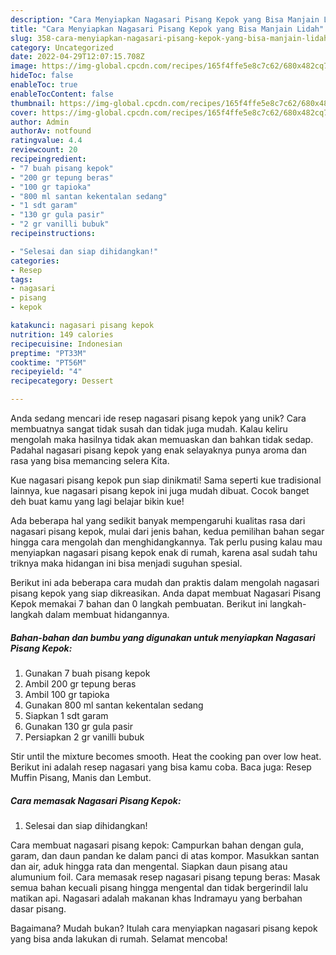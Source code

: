 ```yaml
---
description: "Cara Menyiapkan Nagasari Pisang Kepok yang Bisa Manjain Lidah"
title: "Cara Menyiapkan Nagasari Pisang Kepok yang Bisa Manjain Lidah"
slug: 358-cara-menyiapkan-nagasari-pisang-kepok-yang-bisa-manjain-lidah
category: Uncategorized
date: 2022-04-29T12:07:15.708Z
image: https://img-global.cpcdn.com/recipes/165f4ffe5e8c7c62/680x482cq70/nagasari-pisang-kepok-foto-resep-utama.jpg
hideToc: false
enableToc: true
enableTocContent: false
thumbnail: https://img-global.cpcdn.com/recipes/165f4ffe5e8c7c62/680x482cq70/nagasari-pisang-kepok-foto-resep-utama.jpg
cover: https://img-global.cpcdn.com/recipes/165f4ffe5e8c7c62/680x482cq70/nagasari-pisang-kepok-foto-resep-utama.jpg
author: Admin
authorAv: notfound
ratingvalue: 4.4
reviewcount: 20
recipeingredient:
- "7 buah pisang kepok"
- "200 gr tepung beras"
- "100 gr tapioka"
- "800 ml santan kekentalan sedang"
- "1 sdt garam"
- "130 gr gula pasir"
- "2 gr vanilli bubuk"
recipeinstructions:

- "Selesai dan siap dihidangkan!"
categories:
- Resep
tags:
- nagasari
- pisang
- kepok

katakunci: nagasari pisang kepok 
nutrition: 149 calories
recipecuisine: Indonesian
preptime: "PT33M"
cooktime: "PT56M"
recipeyield: "4"
recipecategory: Dessert

---
```





Anda sedang mencari ide resep nagasari pisang kepok yang unik? Cara membuatnya sangat tidak susah dan tidak juga mudah. Kalau keliru mengolah maka hasilnya tidak akan memuaskan dan bahkan tidak sedap. Padahal nagasari pisang kepok yang enak selayaknya punya aroma dan rasa yang bisa memancing selera Kita.





Kue nagasari pisang kepok pun siap dinikmati! Sama seperti kue tradisional lainnya, kue nagasari pisang kepok ini juga mudah dibuat. Cocok banget deh buat kamu yang lagi belajar bikin kue!

Ada beberapa hal yang sedikit banyak mempengaruhi kualitas rasa dari nagasari pisang kepok, mulai dari jenis bahan, kedua pemilihan bahan segar hingga cara mengolah dan menghidangkannya. Tak perlu pusing kalau mau menyiapkan nagasari pisang kepok enak di rumah, karena asal sudah tahu triknya maka hidangan ini bisa menjadi suguhan spesial.






Berikut ini ada beberapa cara mudah dan praktis dalam mengolah nagasari pisang kepok yang siap dikreasikan. Anda dapat membuat Nagasari Pisang Kepok memakai 7 bahan dan 0 langkah pembuatan. Berikut ini langkah-langkah dalam membuat hidangannya.

<!--inarticleads1-->

##### Bahan-bahan dan bumbu yang digunakan untuk menyiapkan Nagasari Pisang Kepok:

1. Gunakan 7 buah pisang kepok
1. Ambil 200 gr tepung beras
1. Ambil 100 gr tapioka
1. Gunakan 800 ml santan kekentalan sedang
1. Siapkan 1 sdt garam
1. Gunakan 130 gr gula pasir
1. Persiapkan 2 gr vanilli bubuk


Stir until the mixture becomes smooth. Heat the cooking pan over low heat. Berikut ini adalah resep nagasari yang bisa kamu coba. Baca juga: Resep Muffin Pisang, Manis dan Lembut. 

<!--inarticleads2-->

##### Cara memasak Nagasari Pisang Kepok:


1. Selesai dan siap dihidangkan!

Cara membuat nagasari pisang kepok: Campurkan bahan dengan gula, garam, dan daun pandan ke dalam panci di atas kompor. Masukkan santan dan air, aduk hingga rata dan mengental. Siapkan daun pisang atau alumunium foil. Cara memasak resep nagasari pisang tepung beras: Masak semua bahan kecuali pisang hingga mengental dan tidak bergerindil lalu matikan api. Nagasari adalah makanan khas Indramayu yang berbahan dasar pisang. 

Bagaimana? Mudah bukan? Itulah cara menyiapkan nagasari pisang kepok yang bisa anda lakukan di rumah. Selamat mencoba!
